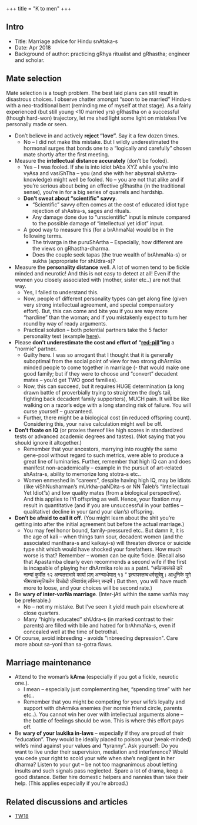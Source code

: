+++
title = "K to men"
+++

## Intro
- Title: Marriage advice for Hindu snAtaka-s
- Date: Apr 2018
- Background of author: practicing gRhya ritualist and gRhastha; engineer and scholar.

## Mate selection

Mate selection is a tough problem. The best laid plans can still result in disastrous choices. I observe chatter amongst “soon to be married” Hindu-s with a neo-traditional bent (reminding me of myself at that stage). As a fairly experienced (but still young <10 married yrs) gRhastha on a successful (though hard-won) trajectory, let me shed light some light on mistakes I’ve personally made or seen.

- Don’t believe in and actively **reject “love”.** Say it a few dozen times.
    - No – I did not make this mistake. But I wildly underestimated the hormonal surges that bonds one to a “logically and carefully” chosen mate shortly after the first meeting.
- Measure the **intellectual distance accurately** (don’t be fooled).
    - Yes – I was fooled. If she is into idiot bAba XYZ while you’re into vyAsa and vasiShTha – you (and she with her abysmal shAstra-knowledge) might well be fooled. No – you are not that alike and if you’re serious about being an effective gRhastha (in the traditional sense), you’re in for a big series of quarrels and hardship.
    - **Don’t sweat about “scientific” savvy**.
        - “Scientific” savvy often comes at the cost of educated idiot type rejection of shAstra-s, sages and rituals.
        - Any damage done due to “unscientific” input is minute compared to the possible damage of “intellectual yet idiot” input.
    - A good way to measure this (for a brAhmaNa) would be in the following terms.
        - The trivarga in the puruShArtha – Especially, how different are the views on gRhastha-dharma.
        - Does the couple seek tapas (the true wealth of brAhmaNa-s) or sukha (appropriate for shUdra-s)?
- Measure the **personality distance** well. A lot of women tend to be fickle minded and neurotic! And this is not easy to detect at all! Even if the women you closely associated with (mother, sister etc..) are not that way.
    - Yes, I failed to understand this.
    - Now, people of different personality types can get along fine (given very strong intellectual agreement, and special compensatory effort). But, this can come and bite you if you are way more “hardline” than the woman; and if you mistakenly expect to turn her round by way of ready arguments.
    - Practical solution – both potential partners take the 5 factor personality test (example [here](http://www.personalitytest.org.uk/)).
- Please **don’t underestimate the cost and effort of “[red-pill](https://www.urbandictionary.com/define.php?term=red%20pill)“ing** a “normie” partner.
    - Guilty here. I was so arrogant that I thought that it is generally suboptimal from the social point of view for two strong dhArmika minded people to come together in marriage (- that would make one good family; but if they were to choose and “convert” decadent mates – you’d get TWO good families).
    - Now, this can succeed, but it requires HUGE determination (a long drawn battle of proverbially trying to straighten the dog’s tail, fighting back decadent family supporters), MUCH pain. It will be like walking on a razor’s edge with a long standing risk of failure. You will curse yourself – guaranteed.
    - Further, there might be a biological cost (in reduced offspring count). Considering this, your naive calculation might well be off.
- **Don’t fixate on IQ** (or proxies thereof like high scores in standardized tests or advanced academic degrees and tastes). (Not saying that you should ignore it altogether.)
    - Remember that your ancestors, marrying into roughly the same gene-pool without regard to such metrics, were able to produce a great line of luminaries. Further, remember that high IQ can and does manifest non-academically – example in the pursuit of art-related shAstra-s, ability to memorize long stotra-s etc..
    - Women enmeshed in “careers”, despite having high IQ, may be idiots (like viShNusharman’s mUrkha-paNDita-s or NN Taleb’s “Intellectual Yet Idiot”s) and low quality mates (from a biological perspective). And this applies to IYI offspring as well. Hence, your fixation may result in quantitative (and if you are unsuccessful in your battles – qualitative) decline in your (and your clan’s) offspring.
- **Don’t be afraid to call it off**. (You might learn about the shit you’re getting into after the initial agreement but before the actual marriage.)
    - You may feel honor bound, family-pressured etc.. But damn it, it is the age of kali – when things turn sour, decadent women (and the associated manthara-s and kaikayi-s) will threaten divorce or suicide type shit which would have shocked your forefathers. How much worse is that? Remember – women can be quite fickle. (Recall also that Apastamba clearly even recommends a second wife if the first is incapable of playing her dhArmika role as a patnI. “धर्मप्रजासंपन्ने दारे नान्यां कुर्वीत १२ अन्यतराभावे कार्या प्राग् अग्न्याधेयात् १३ ” इत्यापस्तम्बधर्मसूत्रेषु। आधुनिके युगे भीमरावस्मृतिबलेन विच्छेदो ऽनिवार्यस् तस्मिन् सन्दर्भे। But then, you will have much more to loose, and your choices will be second rate.)
- Be **wary of inter-varNa marriage**. (Inter-jAti within the same varNa may be preferable.)
    - No – not my mistake. But I’ve seen it yield much pain elsewhere at close quarters.
    - Many “highly educated” shUdra-s (in marked contrast to their parents) are filled with bile and hatred for brAhmaNa-s, even if concealed well at the time of betrothal.
- Of course, avoid inbreeding - avoids "inbreeding depression". Care more about sa-yoni than sa-gotra flaws.

## Marriage maintenance

- Attend to the woman’s **kAma** (especially if you got a fickle, neurotic one.).
    - I mean – especially just complementing her, “spending time” with her etc..
    - Remember that you might be competing for your wife’s loyalty and support with dhArmika enemies (her normie friend circle, parents etc..). You cannot win her over with intellectual arguments alone – the battle of feelings should be won. This is where this effort pays off.
- Be **wary of your laukika in-laws** – especially if they are proud of their “education”. They would be ideally placed to poison your (weak-minded) wife’s mind against your values and “tyranny”. Ask yourself: Do you want to live under their supervision, mediation and interference? Would you cede your right to scold your wife when she’s negligent in her dharma? Listen to your gut – be not too magnanimous about letting insults and such signals pass neglected. Spare a lot of drama, keep a good distance. Better hire domestic helpers and nannies than take their help. (This applies especially if you’re abroad.)

## Related discussions and articles

- [TW18](https://twitter.com/zeneraalstuff/status/983379360517255173)